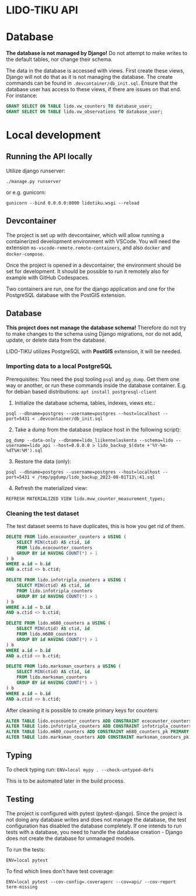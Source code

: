 # LIDO-TIKU API

# Database

**The database is not managed by Django!** Do not attempt to make writes to the default tables, nor change their schema.

The data in the database is accessed with views. First create these views, Django will not do that as it is not managing the database. The create commands can be found in `.devcontainer/db_init.sql`.
Ensure that the database user has access to these views, if there are issues on that end.
For instance:
```sql
GRANT SELECT ON TABLE lido.vw_counters TO database_user;
GRANT SELECT ON TABLE lido.vw_observations TO database_user;
```

# Local development

## Running the API locally

Utilize django runserver:

`./manage.py runserver`

or e.g. gunicorn:

`gunicorn --bind 0.0.0.0:8000 lidotiku.wsgi --reload`

## Devcontainer

The project is set up with devcontainer, which will allow running a containerized development environment with VSCode. You will need the extension `ms-vscode-remote.remote-containers`, and also `docker` and `docker-compose`.

Once the project is opened in a devcontainer, the environment should be set for development. It should be possible to run it remotely also for example with GitHub Codespaces.

Two containers are run, one for the django application and one for the PostgreSQL database with the PostGIS extension.

## Database

**This project does not manage the database schema!** Therefore do not try to make changes to the schema using Django migrations, nor do not add, update, or delete data from the database.

LIDO-TIKU utilizes PostgreSQL with **PostGIS** extension, it will be needed.

### Importing data to a local PostgreSQL

Prerequisites: You need the psql tooling `psql` and `pg_dump`. Get them one way or another, or run these commands inside the database container. E.g. for debian based distributions: `apt install postgresql-client`

1. Initialize the database schema, tables, indexes, views etc.:

`psql --dbname=postgres --username=postgres --host=localhost --port=5431 < .devcontainer/db_init.sql`


2. Take a dump from the database (replace host in the following script):

`pg_dump --data-only --dbname=lido_liikennelaskenta --schema=lido --username=lido_api --host=0.0.0.0 > lido_backup_$(date +'%Y-%m-%dT%H:%M').sql`

3. Restore the data (only):

`psql --dbname=postgres --username=postgres --host=localhost --port=5431 < /tmp/pgdump/lido_backup_2023-08-01T13\:41.sql`

4. Refresh the materialized view:

`REFRESH MATERIALIZED VIEW lido.mvw_counter_measurement_types;`


### Cleaning the test dataset

The test dataset seems to have duplicates, this is how you get rid of them.

```sql
DELETE FROM lido.ecocounter_counters a USING (
    SELECT MIN(ctid) AS ctid, id
    FROM lido.ecocounter_counters
    GROUP BY id HAVING COUNT(*) > 1
) b
WHERE a.id = b.id
AND a.ctid <> b.ctid;

DELETE FROM lido.infotripla_counters a USING (
    SELECT MIN(ctid) AS ctid, id
    FROM lido.infotripla_counters
    GROUP BY id HAVING COUNT(*) > 1
) b
WHERE a.id = b.id
AND a.ctid <> b.ctid;

DELETE FROM lido.m680_counters a USING (
    SELECT MIN(ctid) AS ctid, id
    FROM lido.m680_counters
    GROUP BY id HAVING COUNT(*) > 1
) b
WHERE a.id = b.id
AND a.ctid <> b.ctid;

DELETE FROM lido.marksman_counters a USING (
    SELECT MIN(ctid) AS ctid, id
    FROM lido.marksman_counters
    GROUP BY id HAVING COUNT(*) > 1
) b
WHERE a.id = b.id
AND a.ctid <> b.ctid;
```

After cleaning it is possible to create primary keys for counters:

```sql
ALTER TABLE lido.ecocounter_counters ADD CONSTRAINT ecocounter_counters_pk PRIMARY KEY (id);
ALTER TABLE lido.infotripla_counters ADD CONSTRAINT infotripla_counters_pk PRIMARY KEY (id);
ALTER TABLE lido.m680_counters ADD CONSTRAINT m680_counters_pk PRIMARY KEY (id);
ALTER TABLE lido.marksman_counters ADD CONSTRAINT marksman_counters_pk PRIMARY KEY (id);
```

## Typing

To check typing run:
`ENV=local mypy . --check-untyped-defs`

This is to be automated later in the build process.

## Testing

The project is configured with pytest (pytest-django).
Since the project is not doing any database writes and does not manage the database, the test configuration has disabled the database completely.
If one intends to run tests with a database, you need to handle the database creation - Django does not create the database for unmanaged models.

To run the tests:

`ENV=local pytest`

To find which lines don't have test coverage:

`ENV=local pytest --cov-config=.coveragerc --cov=api/ --cov-report term-missing`